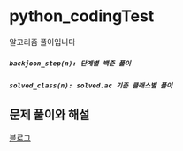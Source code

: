 # python_codingTest
알고리즘 풀이입니다

##### `backjoon_step(n): 단계별 백준 풀이`
##### `solved_class(n): solved.ac 기준 클래스별 풀이`

## 문제 풀이와 해설
[블로그](https://blog.naver.com/PostList.naver?blogId=hanjo1515&from=postList&categoryNo=6&parentCategoryNo=6)
